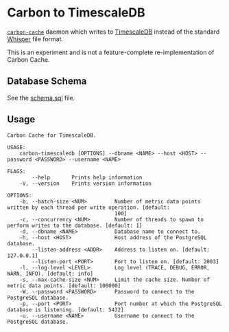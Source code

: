 # Carbon to TimescaleDB
[`carbon-cache`](https://github.com/graphite-project/carbon) daemon which writes to [TimescaleDB](https://www.timescale.com/) instead of the standard
[Whisper](https://github.com/graphite-project/whisper) file format.

This is an experiment and is not a feature-complete re-implementation of Carbon Cache.

## Database Schema
See the [schema.sql](db/schema.sql) file.

## Usage
```
Carbon Cache for TimescaleDB.

USAGE:
    carbon-timescaledb [OPTIONS] --dbname <NAME> --host <HOST> --password <PASSWORD> --username <NAME>

FLAGS:
        --help       Prints help information
    -V, --version    Prints version information

OPTIONS:
    -b, --batch-size <NUM>         Number of metric data points written by each thread per write operation. [default:
                                   100]
    -c, --concurrency <NUM>        Number of threads to spawn to perform writes to the database. [default: 1]
    -d, --dbname <NAME>            Database name to connect to.
    -h, --host <HOST>              Host address of the PostgreSQL database.
        --listen-address <ADDR>    Address to listen on. [default: 127.0.0.1]
        --listen-port <PORT>       Port to listen on. [default: 2003]
    -l, --log-level <LEVEL>        Log level (TRACE, DEBUG, ERROR, WARN, INFO). [default: info]
    -s, --max-cache-size <NUM>     Limit the cache size. Number of metric data points. [default: 100000]
    -W, --password <PASSWORD>      Password to connect to the PostgreSQL database.
    -p, --port <PORT>              Port number at which the PostgreSQL database is listening. [default: 5432]
    -u, --username <NAME>          Username to connect to the PostgreSQL database.
```
